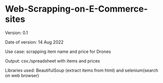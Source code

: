 # Web-Scrapping-on-E-Commerce-sites

Version: 0.1

Date of version: 14 Aug 2022

Use case: scrapping item name and price for Drones

Output: csv./spreadsheet with items and prices

Libraries used: BeautifulSoup (extract items from html) and selenium(search on web browser)
